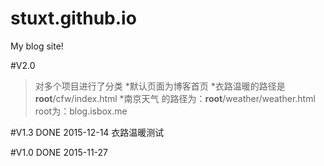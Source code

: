 # stuxt.github.io
My blog site!

#V2.0
>对多个项目进行了分类
*默认页面为博客首页
*衣路温暖的路径是**root**/cfw/index.html
*南京天气 的路径为：**root**/weather/weather.html
>root为：blog.isbox.me


#V1.3 DONE
 2015-12-14
衣路温暖测试

#V1.0 DONE
 2015-11-27
